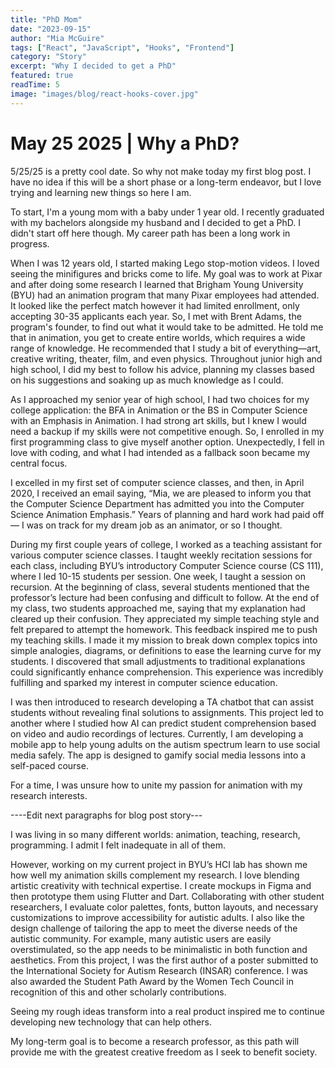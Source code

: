 ```yaml
---
title: "PhD Mom"
date: "2023-09-15"
author: "Mia McGuire"
tags: ["React", "JavaScript", "Hooks", "Frontend"]
category: "Story"
excerpt: "Why I decided to get a PhD"
featured: true
readTime: 5
image: "images/blog/react-hooks-cover.jpg"
---
```



# May 25 2025 | Why a PhD?

5/25/25 is a pretty cool date. So why not make today my first blog post. I have no idea if this will be a short phase 
or a long-term endeavor, but I love trying and learning new things so here I am.

To start, I'm a young mom with a baby under 1 year old. I recently graduated with my bachelors alongside my husband and I 
decided to get a PhD. I didn't start off here though. My career path has been a long work in progress. 

When I was 12 years old, I started making Lego stop-motion videos. I loved seeing the minifigures and bricks come to life. 
My goal was to work at Pixar and after doing some research I learned that Brigham Young University (BYU) had an animation 
program that many Pixar employees had attended. It looked like the perfect match however it had limited enrollment, only 
accepting 30-35 applicants each year. So, I met with Brent Adams, the program's founder, to find out what it would take to be 
admitted. He told me that in animation, you get to create entire worlds, which requires a wide range of knowledge. He 
recommended that I study a bit of everything—art, creative writing, theater, film, and even physics. Throughout junior 
high and high school, I did my best to follow his advice, planning my classes based on his suggestions and soaking up as 
much knowledge as I could.

As I approached my senior year of high school, I had two choices for my college application: the BFA in Animation or the 
BS in Computer Science with an Emphasis in Animation. I had strong art skills, but I knew I would need a backup if my 
skills were not competitive enough. So, I enrolled in my first programming class to give myself another option. 
Unexpectedly, I fell in love with coding, and what I had intended as a fallback soon became my central focus.

I excelled in my first set of computer science classes, and then, in April 2020, I received an email saying, “Mia, we are 
pleased to inform you that the Computer Science Department has admitted you into the Computer Science Animation Emphasis.” 
Years of planning and hard work had paid off — I was on track for my dream job as an animator, or so I thought.

During my first couple years of college, I worked as a teaching assistant for various computer science classes. I taught 
weekly recitation sessions for each class, including BYU’s introductory Computer Science course (CS 111), where I led 10-15 
students per session. One week, I taught a session on recursion. At the beginning of class, several students mentioned 
that the professor’s lecture had been confusing and difficult to follow. At the end of my class, two students approached 
me, saying that my explanation had cleared up their confusion. They appreciated my simple teaching style and felt prepared 
to attempt the homework. This feedback inspired me to push my teaching skills. I made it my mission to break down complex 
topics into simple analogies, diagrams, or definitions to ease the learning curve for my students. I discovered 
that small adjustments to traditional explanations could significantly enhance comprehension. This experience 
was incredibly fulfilling and sparked my interest in computer science education.

I was then introduced to research developing a TA chatbot that can assist students without revealing final 
solutions to assignments. This project led to another where I studied how AI can predict student comprehension 
based on video and audio recordings of lectures. Currently, I am developing a mobile app to help young adults 
on the autism spectrum learn to use social media safely. The app is designed to gamify social media lessons 
into a self-paced course.

For a time, I was unsure how to unite my passion for animation with my research interests.


----Edit next paragraphs for blog post story---

I was living in so many different worlds: animation, teaching, research, programming. I admit I felt inadequate in all of them.



However, working on 
my current project in BYU’s HCI lab has shown me how well my animation skills complement my research. I love 
blending artistic creativity with technical expertise. I create mockups in Figma and then prototype them using 
Flutter and Dart. Collaborating with other student researchers, I evaluate color palettes, fonts, button layouts, 
and necessary customizations to improve accessibility for autistic adults. I also like the design challenge of 
tailoring the app to meet the diverse needs of the autistic community. For example, many autistic users are easily 
overstimulated, so the app needs to be minimalistic in both function and aesthetics. From this project, I was the first 
author of a poster submitted to the International Society for Autism Research (INSAR) conference. I was also awarded the 
Student Path Award by the Women Tech Council in recognition of this and other scholarly contributions.

Seeing my rough ideas transform into a real product inspired me to continue developing new technology that can 
help others. 

My long-term goal is to become a research professor, as this path will provide me with the greatest creative 
freedom as I seek to benefit society.

